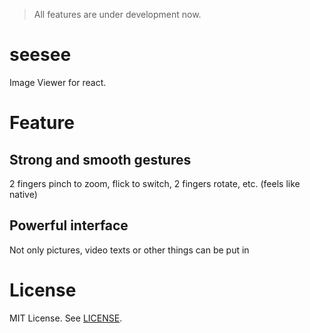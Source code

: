 > All features are under development now.

# seesee
Image Viewer for react.

# Feature

## Strong and smooth gestures

2 fingers pinch to zoom, flick to switch, 2 fingers rotate, etc.
(feels like native)

## Powerful interface 

Not only pictures, video texts or other things can be put in

# License

MIT License. See [LICENSE](./LICENSE).